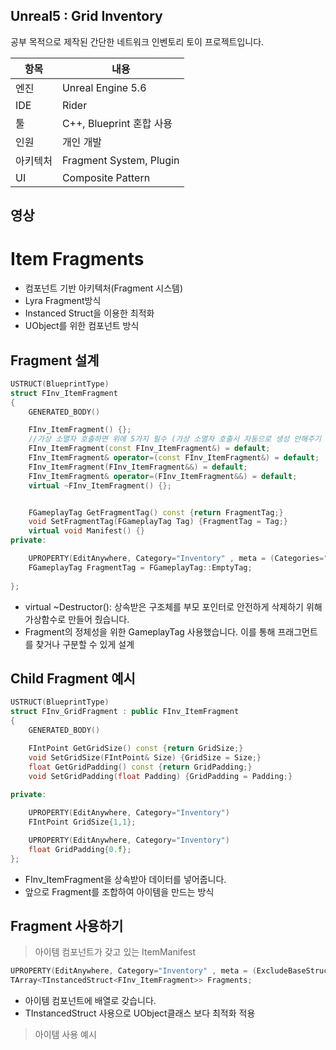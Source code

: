 ## Unreal5 : Grid Inventory
공부 목적으로 제작된 간단한 네트워크 인벤토리 토이 프로젝트입니다.

| 항목       | 내용                           |
|------------|--------------------------------|
| 엔진       | Unreal Engine 5.6              |
| IDE        | Rider                          |
| 툴         | C++, Blueprint 혼합 사용       |
| 인원       | 개인 개발                      |
| 아키텍처   | Fragment System, Plugin        |
| UI         | Composite Pattern              |

## 영상

# Item Fragments
- 컴포넌트 기반 아키텍처(Fragment 시스템)
- Lyra Fragment방식
- Instanced Struct을 이용한 최적화
- UObject를 위한 컴포넌트 방식



## Fragment 설계
```C++
USTRUCT(BlueprintType)
struct FInv_ItemFragment
{
	GENERATED_BODY()

	FInv_ItemFragment() {};
	//가상 소멸자 호출하면 위에 5가지 필수 (가상 소멸자 호출시 자동으로 생성 안해주기 때문, 복사생성자, 이동생성자, 대입)
	FInv_ItemFragment(const FInv_ItemFragment&) = default;
	FInv_ItemFragment& operator=(const FInv_ItemFragment&) = default;
	FInv_ItemFragment(FInv_ItemFragment&&) = default;
	FInv_ItemFragment& operator=(FInv_ItemFragment&&) = default;
	virtual ~FInv_ItemFragment() {};


	FGameplayTag GetFragmentTag() const {return FragmentTag;}
	void SetFragmentTag(FGameplayTag Tag) {FragmentTag = Tag;}
	virtual void Manifest() {}
private:

	UPROPERTY(EditAnywhere, Category="Inventory" , meta = (Categories="FragmentTags"))
	FGameplayTag FragmentTag = FGameplayTag::EmptyTag;
	
};
```
- virtual ~Destructor(): 상속받은 구조체를 부모 포인터로 안전하게 삭제하기 위해 가상함수로 만들어 줬습니다.
- Fragment의 정체성을 위한 GameplayTag 사용했습니다. 이를 통해 프래그먼트를 찾거나 구분할 수 있게 설계

## Child Fragment 예시
```C++
USTRUCT(BlueprintType)
struct FInv_GridFragment : public FInv_ItemFragment
{
	GENERATED_BODY()

	FIntPoint GetGridSize() const {return GridSize;}
	void SetGridSize(FIntPoint& Size) {GridSize = Size;}
	float GetGridPadding() const {return GridPadding;}
	void SetGridPadding(float Padding) {GridPadding = Padding;}
	
private:

	UPROPERTY(EditAnywhere, Category="Inventory")
	FIntPoint GridSize{1,1};

	UPROPERTY(EditAnywhere, Category="Inventory")
	float GridPadding{0.f};
};
```
- FInv_ItemFragment을 상속받아 데이터를 넣어줍니다.
- 앞으로 Fragment를 조합하여 아이템을 만드는 방식

## Fragment 사용하기
> 아이템 컴포넌트가 갖고 있는 ItemManifest
```C++
UPROPERTY(EditAnywhere, Category="Inventory" , meta = (ExcludeBaseStruct))
TArray<TInstancedStruct<FInv_ItemFragment>> Fragments;
```
- 아이템 컴포넌트에 배열로 갖습니다.
- TInstancedStruct 사용으로 UObject클래스 보다 최적화 적용
  
> 아이템 사용 예시







